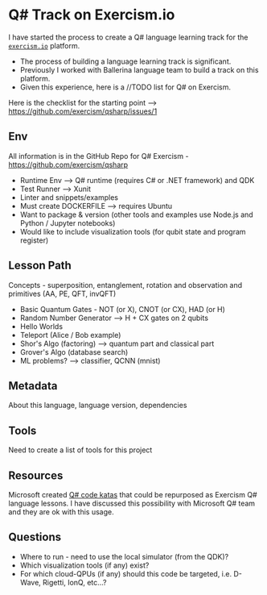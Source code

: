 # Q# Track on Exercism.io

I have started the process to create a Q# language learning track for the [`exercism.io`](https://exercism.org/) platform.  
- The process of building a language learning track is significant.  
- Previously I worked with Ballerina language team to build a track on this platform.  
- Given this experience, here is a //TODO list for Q# on Exercism.

Here is the checklist for the starting point --> https://github.com/exercism/qsharp/issues/1

## Env

All information is in the GitHub Repo for Q# Exercism - https://github.com/exercism/qsharp  
- Runtime Env --> Q# runtime (requires C# or .NET framework) and QDK
- Test Runner --> Xunit
- Linter and snippets/examples
- Must create DOCKERFILE --> requires Ubuntu
- Want to package & version (other tools and examples use Node.js and Python / Jupyter notebooks)
- Would like to include visualization tools (for qubit state and program register)

## Lesson Path

Concepts - superposition, entanglement, rotation and observation and primitives (AA, PE, QFT, invQFT) 
- Basic Quantum Gates - NOT (or X), CNOT (or CX), HAD (or H)
- Random Number Generator --> H + CX gates on 2 qubits
- Hello Worlds
- Teleport (Alice / Bob example)
- Shor's Algo (factoring) --> quantum part and classical part
- Grover's Algo (database search)
- ML problems? --> classifier, QCNN (mnist)

## Metadata
About this language, language version, dependencies

## Tools
Need to create a list of tools for this project

## Resources

Microsoft created [Q# code katas](https://github.com/microsoft/QuantumKatas/tree/main/BasicGates) that could be repurposed as Exercism Q# language lessons.  I have discussed this possibility with Microsoft Q# team and they are ok with this usage.

## Questions
- Where to run - need to use the local simulator (from the QDK)?
- Which visualization tools (if any) exist?
- For which cloud-QPUs (if any) should this code be targeted, i.e. D-Wave, Rigetti, IonQ, etc...?